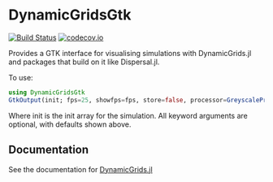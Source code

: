 # DynamicGridsGtk

[![Build Status](https://travis-ci.org/cesaraustralia/DynamicGridsGtk.jl.svg?branch=master)](https://travis-ci.org/cesaraustralia/DynamicGridsGtk.jl) 
[![codecov.io](http://codecov.io/github/cesaraustralia/DynamicGridsGtk.jl/coverage.svg?branch=master)](http://codecov.io/github/cesaraustralia/Cellular.jl?branch=master) 

Provides a GTK interface for visualising simulations with DynamicGrids.jl
and packages that build on it like Dispersal.jl. 

To use:

```julia
using DynamicGridsGtk
GtkOutput(init; fps=25, showfps=fps, store=false, processor=GreyscaleProcessor())
```

Where init is the init array for the simulation. All keyword arguments are
optional, with defaults shown above.

## Documentation

See the documentation for [DynamicGrids.jl](https://cesaraustralia.github.io/DynamicGrids.jl/dev/)
